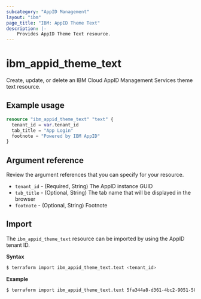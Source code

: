 ```yaml
---
subcategory: "AppID Management"
layout: "ibm"
page_title: "IBM: AppID Theme Text"
description: |-
    Provides AppID Theme Text resource.
---
```


# ibm_appid_theme_text

Create, update, or delete an IBM Cloud AppID Management Services theme text resource.

## Example usage

```terraform
resource "ibm_appid_theme_text" "text" {
  tenant_id = var.tenant_id
  tab_title = "App Login"
  footnote = "Powered by IBM AppID"
}
```

## Argument reference
Review the argument references that you can specify for your resource.

- `tenant_id` - (Required, String) The AppID instance GUID
- `tab_title` - (Optional, String) The tab name that will be displayed in the browser
- `footnote` - (Optional, String) Footnote

## Import

The `ibm_appid_theme_text` resource can be imported by using the AppID tenant ID.

**Syntax**

```bash
$ terraform import ibm_appid_theme_text.text <tenant_id>
```
**Example**

```bash
$ terraform import ibm_appid_theme_text.text 5fa344a8-d361-4bc2-9051-58ca253f4b2b
```
